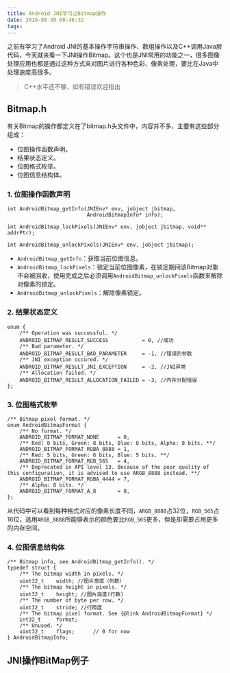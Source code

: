 ```yaml
---
title: Android JNI学习之Bitmap操作
date: 2018-08-30 08:46:32
tags:
---
```


之前有学习了Android JNI的基本操作字符串操作、数组操作以及C++调用Java层代码，今天就来看一下JNI操作Bitmap。这个也是JNI常用的功能之一，很多图像处理应用也都是通过这种方式来对图片进行各种色彩、像素处理，要比在Java中处理速度高很多。

> C++水平还不够，如有错误欢迎指出

## Bitmap.h

有关Bitmap的操作都定义在了bitmap.h头文件中，内容并不多，主要有这些部分组成：

* 位图操作函数声明。
* 结果状态定义。
* 位图格式枚举。
* 位图信息结构体。

### 1. 位图操作函数声明

```
int AndroidBitmap_getInfo(JNIEnv* env, jobject jbitmap,
                          AndroidBitmapInfo* info);
                          
int AndroidBitmap_lockPixels(JNIEnv* env, jobject jbitmap, void** addrPtr);

int AndroidBitmap_unlockPixels(JNIEnv* env, jobject jbitmap);
```

* `AndroidBitmap_getInfo`：获取当前位图信息。
* `AndroidBitmap_lockPixels`：锁定当前位图像素，在锁定期间该Bitmap对象不会被回收，使用完成之后必须调用`AndroidBitmap_unlockPixels`函数来解除对像素的锁定。
* `AndroidBitmap_unlockPixels`：解除像素锁定。

### 2. 结果状态定义

```
enum {
    /** Operation was successful. */
    ANDROID_BITMAP_RESULT_SUCCESS           = 0, //成功
    /** Bad parameter. */
    ANDROID_BITMAP_RESULT_BAD_PARAMETER     = -1, //错误的参数
    /** JNI exception occured. */
    ANDROID_BITMAP_RESULT_JNI_EXCEPTION     = -2, //JNI异常
    /** Allocation failed. */
    ANDROID_BITMAP_RESULT_ALLOCATION_FAILED = -3, //内存分配错误
};
```

### 3. 位图格式枚举

```
/** Bitmap pixel format. */
enum AndroidBitmapFormat {
    /** No format. */
    ANDROID_BITMAP_FORMAT_NONE      = 0,
    /** Red: 8 bits, Green: 8 bits, Blue: 8 bits, Alpha: 8 bits. **/
    ANDROID_BITMAP_FORMAT_RGBA_8888 = 1,
    /** Red: 5 bits, Green: 6 bits, Blue: 5 bits. **/
    ANDROID_BITMAP_FORMAT_RGB_565   = 4,
    /** Deprecated in API level 13. Because of the poor quality of this configuration, it is advised to use ARGB_8888 instead. **/
    ANDROID_BITMAP_FORMAT_RGBA_4444 = 7,
    /** Alpha: 8 bits. */
    ANDROID_BITMAP_FORMAT_A_8       = 8,
};
```

从代码中可以看到每种格式对应的像素长度不同，`ARGB_8888`占32位，`RGB_565`占16位，选用`ARGB_8888`所能够表示的颜色要比`RGB_565`更多，但是却需要占用更多的内存空间。

### 4. 位图信息结构体
```
/** Bitmap info, see AndroidBitmap_getInfo(). */
typedef struct {
    /** The bitmap width in pixels. */
    uint32_t    width; //图片宽度（列数）
    /** The bitmap height in pixels. */
    uint32_t    height; //图片高度(行数)
    /** The number of byte per row. */
    uint32_t    stride; //行跨度
    /** The bitmap pixel format. See {@link AndroidBitmapFormat} */
    int32_t     format;
    /** Unused. */
    uint32_t    flags;      // 0 for now
} AndroidBitmapInfo;
```

## JNI操作BitMap例子

